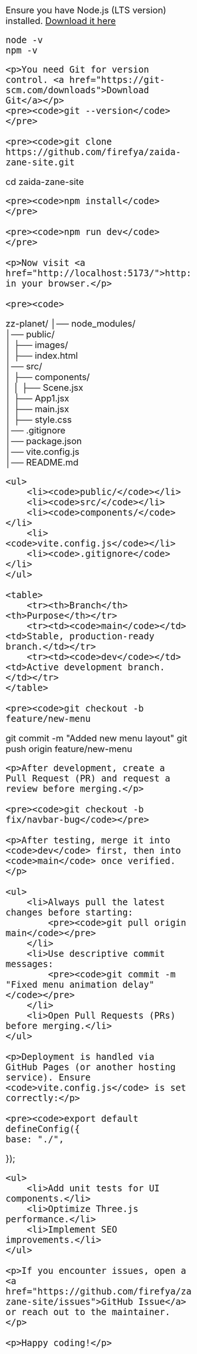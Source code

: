 <style>
    .content {
        font-size: 24px;
    }

    .content pre, .content code {
        font-size: 24px;
    }

    .content table, 
    .content table th, 
    .content table td {
        font-size: 24px;
    }

    .content ul, .content li {
        font-size: 24px;
    }

    .content a {
        font-size: 24px;
    }
</style>

<div class="content">
    <p>Ensure you have Node.js (LTS version) installed. <a href="https://nodejs.org/">Download it here</a></p>
    <pre><code>node -v
npm -v</code></pre>

    <p>You need Git for version control. <a href="https://git-scm.com/downloads">Download Git</a></p>
    <pre><code>git --version</code></pre>

    <pre><code>git clone https://github.com/firefya/zaida-zane-site.git
cd zaida-zane-site</code></pre>

    <pre><code>npm install</code></pre>

    <pre><code>npm run dev</code></pre>

    <p>Now visit <a href="http://localhost:5173/">http://localhost:5173/</a> in your browser.</p>

    <pre><code>
zz-planet/
│── node_modules/       
│── public/             
│   ├── images/         
│   ├── index.html      
│── src/                
│   ├── components/     
│   │   ├── Scene.jsx   
│   ├── App1.jsx        
│   ├── main.jsx        
│   ├── style.css       
│── .gitignore          
│── package.json        
│── vite.config.js      
│── README.md           
</code></pre>

    <ul>
        <li><code>public/</code></li>
        <li><code>src/</code></li>
        <li><code>components/</code></li>
        <li><code>vite.config.js</code></li>
        <li><code>.gitignore</code></li>
    </ul>

    <table>
        <tr><th>Branch</th><th>Purpose</th></tr>
        <tr><td><code>main</code></td><td>Stable, production-ready branch.</td></tr>
        <tr><td><code>dev</code></td><td>Active development branch.</td></tr>
    </table>

    <pre><code>git checkout -b feature/new-menu
git commit -m "Added new menu layout"
git push origin feature/new-menu</code></pre>

    <p>After development, create a Pull Request (PR) and request a review before merging.</p>

    <pre><code>git checkout -b fix/navbar-bug</code></pre>

    <p>After testing, merge it into <code>dev</code> first, then into <code>main</code> once verified.</p>

    <ul>
        <li>Always pull the latest changes before starting:
            <pre><code>git pull origin main</code></pre>
        </li>
        <li>Use descriptive commit messages:
            <pre><code>git commit -m "Fixed menu animation delay"</code></pre>
        </li>
        <li>Open Pull Requests (PRs) before merging.</li>
    </ul>

    <p>Deployment is handled via GitHub Pages (or another hosting service). Ensure <code>vite.config.js</code> is set correctly:</p>

    <pre><code>export default defineConfig({
    base: "./",
});</code></pre>

    <ul>
        <li>Add unit tests for UI components.</li>
        <li>Optimize Three.js performance.</li>
        <li>Implement SEO improvements.</li>
    </ul>

    <p>If you encounter issues, open a <a href="https://github.com/firefya/zaida-zane-site/issues">GitHub Issue</a> or reach out to the maintainer.</p>

    <p>Happy coding!</p>
</div>
